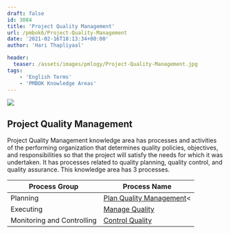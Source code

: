 ```yaml
---
draft: false
id: 3084   
title: 'Project Quality Management'
url: /pmbok6/Project-Quality-Management
date: '2021-02-16T18:13:34+00:00'
author: 'Hari Thapliyaal'

header:
  teaser: /assets/images/pmlogy/Project-Quality-Management.jpg
tags:
    - 'English Terms'
    - 'PMBOK Knowledge Areas'
---
```


![](/assets/images/pmlogy/Project-Quality-Management.jpg)

## Project Quality Management

Project Quality Management knowledge area has processes and activities of the performing organization that determines quality policies, objectives, and responsibilities so that the project will satisfy the needs for which it was undertaken. It has processes related to quality planning, quality control, and quality assurance. This knowledge area has 3 processes.

| **Process Group** | **Process Name** |
|---|---|
| Planning | [Plan Quality Management](/pmbok6/plan-quality-management/)< |
| Executing | [Manage Quality](/pmbok6/manage-quality/) |
| Monitoring and Controlling | [Control Quality](/pmbok6/control-quality/) |